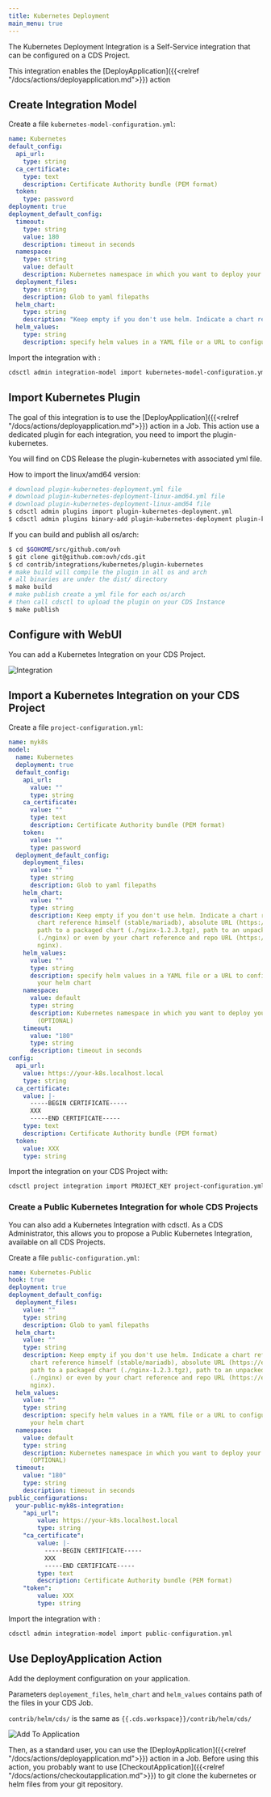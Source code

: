 ```yaml
---
title: Kubernetes Deployment
main_menu: true
---
```



The Kubernetes Deployment Integration is a Self-Service integration that can be configured on a CDS Project.

This integration enables the [DeployApplication]({{<relref "/docs/actions/deployapplication.md">}}) action

## Create Integration Model

Create a file `kubernetes-model-configuration.yml`:

```yml
name: Kubernetes
default_config:
  api_url:
    type: string
  ca_certificate:
    type: text
    description: Certificate Authority bundle (PEM format)
  token:
    type: password
deployment: true
deployment_default_config:
  timeout:
    type: string
    value: 180
    description: timeout in seconds
  namespace:
    type: string
    value: default
    description: Kubernetes namespace in which you want to deploy your components (OPTIONAL)
  deployment_files:
    type: string
    description: Glob to yaml filepaths
  helm_chart:
    type: string
    description: "Keep empty if you don't use helm. Indicate a chart reference by chart reference himself (stable/mariadb), absolute URL (https://example.com/charts/nginx-1.2.3.tgz), path to a packaged chart (./nginx-1.2.3.tgz), path to an unpacked chart directory (./nginx) or even by your chart reference and repo URL (https://example.com/charts/ nginx)."
  helm_values:
    type: string
    description: specify helm values in a YAML file or a URL to configure/override your helm chart
```

Import the integration with :

```bash
cdsctl admin integration-model import kubernetes-model-configuration.yml
```

## Import Kubernetes Plugin

The goal of this integration is to use the [DeployApplication]({{<relref "/docs/actions/deployapplication.md">}}) action in a Job.
This action use a dedicated plugin for each integration, you need to import the plugin-kubernetes.

You will find on CDS Release the plugin-kubernetes with associated yml file.

How to import the linux/amd64 version:

```bash
# download plugin-kubernetes-deployment.yml file
# download plugin-kubernetes-deployment-linux-amd64.yml file
# download plugin-kubernetes-deployment-linux-amd64 file
$ cdsctl admin plugins import plugin-kubernetes-deployment.yml
$ cdsctl admin plugins binary-add plugin-kubernetes-deployment plugin-kubernetes-deployment-linux-amd64.yml plugin-kubernetes-deployment-linux-amd64
```

If you can build and publish all os/arch:

```bash
$ cd $GOHOME/src/github.com/ovh
$ git clone git@github.com:ovh/cds.git
$ cd contrib/integrations/kubernetes/plugin-kubernetes
# make build will compile the plugin in all os and arch
# all binaries are under the dist/ directory
$ make build
# make publish create a yml file for each os/arch
# then call cdsctl to upload the plugin on your CDS Instance
$ make publish
```

## Configure with WebUI

You can add a Kubernetes Integration on your CDS Project.

![Integration](../images/kubernetes-integration-webui.png)

## Import a Kubernetes Integration on your CDS Project

Create a file `project-configuration.yml`:

```yml
name: myk8s
model:
  name: Kubernetes
  deployment: true
  default_config:
    api_url:
      value: ""
      type: string
    ca_certificate:
      value: ""
      type: text
      description: Certificate Authority bundle (PEM format)
    token:
      value: ""
      type: password
  deployment_default_config:
    deployment_files:
      value: ""
      type: string
      description: Glob to yaml filepaths
    helm_chart:
      value: ""
      type: string
      description: Keep empty if you don't use helm. Indicate a chart reference by
        chart reference himself (stable/mariadb), absolute URL (https://example.com/charts/nginx-1.2.3.tgz),
        path to a packaged chart (./nginx-1.2.3.tgz), path to an unpacked chart directory
        (./nginx) or even by your chart reference and repo URL (https://example.com/charts/
        nginx).
    helm_values:
      value: ""
      type: string
      description: specify helm values in a YAML file or a URL to configure/override
        your helm chart
    namespace:
      value: default
      type: string
      description: Kubernetes namespace in which you want to deploy your components
        (OPTIONAL)
    timeout:
      value: "180"
      type: string
      description: timeout in seconds
config:
  api_url:
    value: https://your-k8s.localhost.local
    type: string
  ca_certificate:
    value: |-
      -----BEGIN CERTIFICATE-----
      XXX
      -----END CERTIFICATE-----
    type: text
    description: Certificate Authority bundle (PEM format)
  token:
    value: XXX
    type: string
```

Import the integration on your CDS Project with:

```bash
cdsctl project integration import PROJECT_KEY project-configuration.yml
```

### Create a Public Kubernetes Integration for whole CDS Projects

You can also add a Kubernetes Integration with cdsctl. As a CDS Administrator,
this allows you to propose a Public Kubernetes Integration, available on all CDS Projects.

Create a file `public-configuration.yml`:

```yml
name: Kubernetes-Public
hook: true
deployment: true
deployment_default_config:
  deployment_files:
    value: ""
    type: string
    description: Glob to yaml filepaths
  helm_chart:
    value: ""
    type: string
    description: Keep empty if you don't use helm. Indicate a chart reference by
      chart reference himself (stable/mariadb), absolute URL (https://example.com/charts/nginx-1.2.3.tgz),
      path to a packaged chart (./nginx-1.2.3.tgz), path to an unpacked chart directory
      (./nginx) or even by your chart reference and repo URL (https://example.com/charts/
      nginx).
  helm_values:
    value: ""
    type: string
    description: specify helm values in a YAML file or a URL to configure/override
      your helm chart
  namespace:
    value: default
    type: string
    description: Kubernetes namespace in which you want to deploy your components
      (OPTIONAL)
  timeout:
    value: "180"
    type: string
    description: timeout in seconds
public_configurations:
  your-public-myk8s-integration:
    "api_url":
        value: https://your-k8s.localhost.local
        type: string
    "ca_certificate":
        value: |-
          -----BEGIN CERTIFICATE-----
          XXX
          -----END CERTIFICATE-----
        type: text
        description: Certificate Authority bundle (PEM format)
    "token":
        value: XXX
        type: string
```

Import the integration with :

```bash
cdsctl admin integration-model import public-configuration.yml
```

## Use DeployApplication Action

Add the deployment configuration on your application.

Parameters `deployement_files`, `helm_chart` and `helm_values` contains
path of the files in your CDS Job.

`contrib/helm/cds/` is the same as `{{.cds.workspace}}/contrib/helm/cds/`

![Add To Application](../images/link_kubernetes_to_application.png)

Then, as a standard user, you can use the [DeployApplication]({{<relref "/docs/actions/deployapplication.md">}}) action in a Job.
Before using this action, you probably want to use [CheckoutApplication]({{<relref "/docs/actions/checkoutapplication.md">}}) to git clone the kubernetes or helm files from your git repository.

